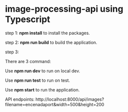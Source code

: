 # image-processing-api using Typescript

step 1: **npm install** to install the packages.

step 2: **npm run build** to build the application.

step 3:

There are 3 command:

Use **npm run dev** to run on local dev.

Use **npm run test** to run on test.

Use **npm start** to run the application.

API endpoints: http://localhost:8000/api/images?filename=encenadaport&width=500&height=200

